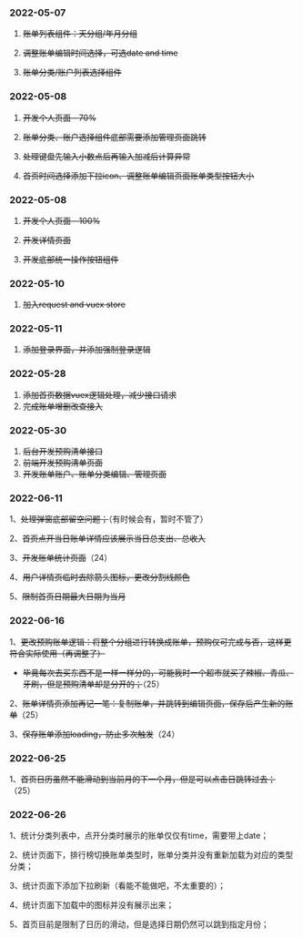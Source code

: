 ### 2022-05-07

1. ~~账单列表组件：天分组/年月分组~~

2. ~~调整账单编辑时间选择，可选date and time~~

3. ~~账单分类/账户列表选择组件~~

### 2022-05-08

1. ~~开发个人页面 - 70%~~

2. ~~账单分类、账户选择组件底部需要添加管理页面跳转~~

3. ~~处理键盘先输入小数点后再输入加减后计算异常~~

4. ~~首页时间选择添加下拉icon、调整账单编辑页面账单类型按钮大小~~

### 2022-05-08

1. ~~开发个人页面 - 100%~~

2. ~~开发详情页面~~

3. ~~开发底部统一操作按钮组件~~

### 2022-05-10

1. ~~加入request and vuex store~~

### 2022-05-11

1. ~~添加登录界面，并添加强制登录逻辑~~

### 2022-05-28

1. ~~添加首页数据vuex逻辑处理，减少接口请求~~
2. ~~完成账单增删改查接入~~

### 2022-05-30

1. ~~后台开发预购清单接口~~
2. ~~前端开发预购清单页面~~
3. ~~开发账单账户、账单分类编辑、管理页面~~



### 2022-06-11

1、~~处理弹窗底部留空问题；~~（有时候会有，暂时不管了）

2、~~首页点开当日账单详情应该展示当日总支出、总收入~~

3、~~开发账单统计页面~~（24）

4、~~用户详情页临时去除箭头图标，更改分割线颜色~~

5、~~限制首页日期最大日期为当月~~



### 2022-06-16

1、~~更改预购账单逻辑：将整个分组进行转换成账单，预购仅可完成与否，这样更符合实际使用（再调整了）~~

- ~~毕竟每次去买东西不是一样一样分的，可能我时一个超市就买了辣椒、青瓜、牙刷，但是预购清单却是分开的；~~（25）

2、~~账单详情页添加再记一笔：复制账单，并跳转到编辑页面，保存后产生新的账单~~（25）

3、~~保存账单添加loading，防止多次触发~~（24）



### 2022-06-25

1、~~首页日历虽然不能滑动到当前月的下一个月，但是可以点击日跳转过去；~~（25）



### 2022-06-26

1、统计分类列表中，点开分类时展示的账单仅仅有time，需要带上date；

2、统计页面下，排行榜切换账单类型时，账单分类并没有重新加载为对应的类型分类；

3、统计页面下添加下拉刷新（看能不能做吧，不太重要的）；

4、统计页面下加载中的图标并没有展示出来；

5、首页目前是限制了日历的滑动，但是选择日期仍然可以跳到指定月份；
